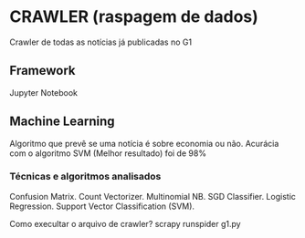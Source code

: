 # CRAWLER (raspagem de dados)
Crawler de todas as notícias já publicadas no G1

## Framework
Jupyter Notebook

## Machine Learning
Algoritmo que prevê se uma notícia é sobre economia ou não.
Acurácia com o algoritmo SVM (Melhor resultado) foi de 98%

### Técnicas e algoritmos analisados
Confusion Matrix. 
Count Vectorizer.
Multinomial NB.
SGD Classifier.
Logistic Regression.
Support Vector Classification (SVM).

Como execultar o arquivo de crawler?
scrapy runspider g1.py

